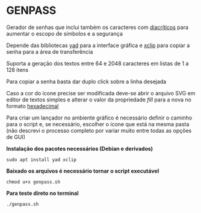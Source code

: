 # **GENPASS**

Gerador de senhas que inclui também os caracteres com [diacríticos](https://pt.wikipedia.org/wiki/Diacr%C3%ADtico) para aumentar o escopo de símbolos e a segurança

Depende das bibliotecas [yad](https://www.google.com/search?q=linux+yad) para a interface gráfica e [xclip](https://www.google.com/search?q=linux+xclip) para copiar a senha para a área de transferência

Suporta a geração dos textos entre 64 e 2048 caracteres em listas de 1 a 128 itens

Para copiar a senha basta dar duplo click sobre a linha desejada

Caso a cor do ícone precise ser modificada deve-se abrir o arquivo SVG em editor de textos simples e alterar o valor da propriedade *fill* para a nova no formato [hexadecimal](https://www.google.com/search?q=converter+cores+hexadecimal)

Para criar um lançador no ambiente gráfico é necessário definir o caminho para o script e, se necessário, escolher o ícone que está na mesma pasta (não descrevi o processo completo por variar muito entre todas as opções de GUI)

**Instalação dos pacotes necessários (Debian e derivados)**
```terminal
sudo apt install yad xclip
```

**Baixado os arquivos é necessário tornar o script executável**
```terminal
chmod u+x genpass.sh
```

**Para teste direto no terminal**
```terminal
./genpass.sh
```
